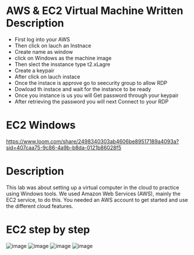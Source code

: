 # AWS & EC2 Virtual Machine Written Description 
* First log into your AWS
* Then click on lauch an Instnace
* Create name as window
* click on Windows as the machine image
* Then slect the insstance type t2.xLagre
* Create a keypair
* After click on lauch instace
* Once the instace is approve go to seecurity group to allow RDP
* Dowload th instace and wait for the instance to be ready
* Once you instance is us you will Get password through your keypair
* After retrieving the password you will next Connect to your RDP 

# EC2 Windows 
https://www.loom.com/share/2498340303ab4606be89517189a4093a?sid=407caa75-9c86-4a9b-b8da-0121b86028f5
# Description 
This lab was about setting up a virtual computer in the cloud to practice using Windows tools. We used Amazon Web Services (AWS), mainly the EC2 service, to do this. You needed an AWS account to get started and use the different cloud features. 
# EC2 step by step 
![image](https://github.com/user-attachments/assets/8fd67e21-e86b-4a12-bda9-38d80651d814)
![image](https://github.com/user-attachments/assets/abc4a438-561e-452a-bf05-c6663a20597c)
![image](https://github.com/user-attachments/assets/b6c49da0-0027-4b77-84ee-59e4ce2279f4)
![image](https://github.com/user-attachments/assets/d7fd3534-af04-4699-86b4-8f041fb6aec3)
